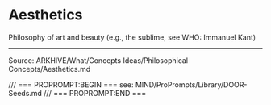 # Aesthetics

Philosophy of art and beauty (e.g., the sublime, see WHO: Immanuel Kant)

---
Source: ARKHIVE/What/Concepts Ideas/Philosophical Concepts/Aesthetics.md

/// === PROPROMPT:BEGIN ===
see: MIND/ProPrompts/Library/DOOR-Seeds.md
/// === PROPROMPT:END ===
